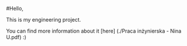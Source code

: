 #Hello,

This is my engineering project.

You can find more information about it [here] (./Praca inżynierska - Nina U.pdf) :) 

